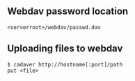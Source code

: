 ## Webdav password location
```
<serverroot>/webdav/passwd.dav
```

## Uploading files to webdav
```
$ cadaver http://hostname[:port]/path
put <file>
```

